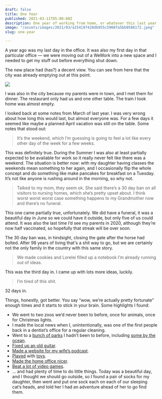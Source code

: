 ```yaml
---
draft: false
title: One Year
published: 2021-03-11T05:00:00Z
description: One year of working from home, or whatever this last year was.
image: "/assets/images/2021/03/a154197428db955c5908fa5bb0586172.jpeg"
slug: one-year

---
```

A year ago was my last day in the office. It was also my first day in that particular office — we were moving out of a WeWork into a new space and I needed to get my stuff out before everything shut down.

The new place had (has?) a decent view. You can see from here that the city was already emptying out at this point.

![](/assets/images/2021/03/a154197428db955c5908fa5bb0586172.jpeg)

I was also in the city because my parents were in town, and I met them for dinner. The restaurant only had us and one other table. The train I took home was almost empty.

I looked back at some notes from March of last year. I was very wrong about how long this would last, but almost everyone was. For a few days it seemed like maybe a planned April vacation was still on the table. Some notes that stood out:

> It’s the weekend, which I’m guessing is going to feel a lot like every other day of the week for a few weeks.

This was definitely true. During the Summer I was also at least partially expected to be available for work so it really never felt like there was a weekend. The situation is better now: with my daughter having classes the weekends mean something to her again, and I occasionally flip the whole concept and do something like make pancakes for breakfast on a Tuesday. It’s not like anyone is rushing around in the morning, so why not.

> Talked to my mom, they seem ok. She said there’s a 30 day ban on all visitors to nursing homes, which she’s pretty upset about. I think worst worst worst case something happens to my Grandmother now and there’s no funeral.

This one came partially true, unfortunately. We did have a funeral, it was a beautiful day in June so we could have it outside, but only five of us could attend. It was also the last time I’d see my parents in 2020, although they’re now half vaccinated, so hopefully that streak will be over soon.

The 30 day ban was, in hindsight, closing the gate after the horse had bolted. After 98 years of living that's a shit way to go, but we are certainly not the only family in the country with this same story.

> We made cookies and Lorelei filled up a notebook I’m already running out of ideas.

This was the third day in. I came up with lots more ideas, luckily.

> I’m tired of this shit.

32 days in.

Things, honestly, got better. You say “wow, we’re actually pretty fortunate” enough times and it starts to stick in your brain. Some highlights I found:

* We went to two zoos we’d never been to before, once for animals, once for Christmas lights.
* I made the local news when I, unintentionally, was one of the first people back in a dentist’s office for a regular cleaning.
* Went to a [bunch of parks](https://www.builtwith.coffee/blog-posts/2020/10/coolidge-reservation) I hadn’t been to before, including [some by the ocean](https://www.builtwith.coffee/blog-posts/2020/12/waikiki).
* [Fixed up an old guitar](https://www.builtwith.coffee/blog-posts/2020/08/the-20-year-history-of-a-partscaster).
* [Made a website for my wife’s podcast](https://www.builtwith.coffee/blog-posts/2020/05/shelf-love-podcast).
* [Played](https://www.builtwith.coffee/blog-posts/2020/11/testing-some-things-might-delete-later) with [toys](https://www.builtwith.coffee/blog-posts/2020/12/instax).
* [Made the home office nicer](https://www.builtwith.coffee/blog-posts/2020/12/monoprice-35-ultrawide).
* [Beat a lot of video games](https://www.builtwith.coffee/blog-posts/2020/11/game-of-the-year).
* … and had plenty of time to do little things. Today was a beautiful day, and I thought we should go outside, so I found a pair of socks for my daughter, then went and put one sock each on each of our sleeping cat’s heads, and told her I had an adventure ahead of her to go find them.